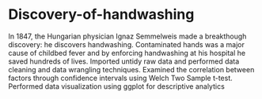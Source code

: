 # Discovery-of-handwashing
In 1847, the Hungarian physician Ignaz Semmelweis made a breakthough discovery: he discovers handwashing. Contaminated hands was a major cause of childbed fever and by enforcing handwashing at his hospital he saved hundreds of lives.
Imported untidy raw data and performed data cleaning
and data wrangling techniques.
Examined the correlation between factors through
confidence intervals using Welch Two Sample t-test.
Performed data visualization using ggplot for descriptive
analytics
